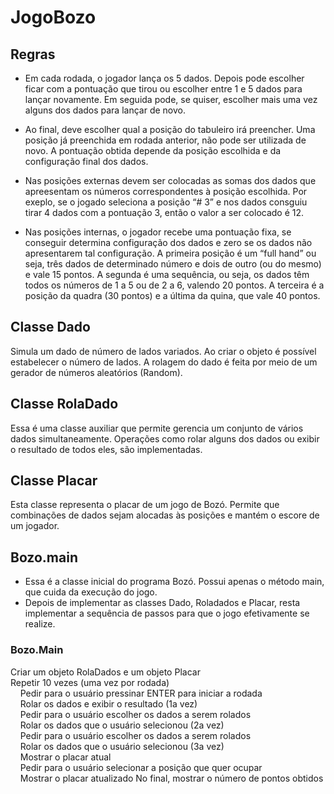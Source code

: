 # JogoBozo

## Regras

- Em cada rodada, o jogador lança os 5 dados. Depois
pode escolher ficar com a pontuação que tirou ou
escolher entre 1 e 5 dados para lançar novamente.
Em seguida pode, se quiser, escolher mais uma vez
alguns dos dados para lançar de novo.

- Ao final, deve escolher qual a posição do tabuleiro
irá preencher. Uma posição já preenchida em rodada
anterior, não pode ser utilizada de novo. A pontuação
obtida depende da posição escolhida e da
configuração final dos dados. 

- Nas posições externas devem ser colocadas as somas dos dados
que apreesentam os números correspondentes à posição
escolhida. Por exeplo, se o jogado seleciona a posição “# 3” e nos
dados consguiu tirar 4 dados com a pontuação 3, então o valor a
ser colocado é 12.

- Nas posições internas, o jogador recebe uma pontuação fixa, se
conseguir determina configuração dos dados e zero se os dados
não apresentarem tal configuração. A primeira posição é um “full
hand” ou seja, três dados de determinado número e dois de outro
(ou do mesmo) e vale 15 pontos. A segunda é uma sequência, ou
seja, os dados têm todos os números de 1 a 5 ou de 2 a 6, valendo
20 pontos. A terceira é a posição da quadra (30 pontos) e a última
da quina, que vale 40 pontos.

## Classe Dado

Simula um dado de número de lados variados.
Ao criar o objeto é possível estabelecer o
número de lados. A rolagem do dado é feita por
meio de um gerador de números aleatórios
(Random).

## Classe RolaDado

Essa é uma classe auxiliar que permite
gerencia um conjunto de vários dados
simultaneamente. Operações como rolar
alguns dos dados ou exibir o resultado de
todos eles, são implementadas.

## Classe Placar

Esta classe representa o placar de um jogo de
Bozó. Permite que combinações de dados
sejam alocadas às posições e mantém o
escore de um jogador.

## Bozo.main

- Essa é a classe inicial do programa Bozó.
Possui apenas o método main, que cuida da
execução do jogo.
- Depois de implementar as classes Dado,
Roladados e Placar, resta implementar a
sequência de passos para que o jogo
efetivamente se realize.

### Bozo.Main
Criar um objeto RolaDados e um objeto Placar
Repetir 10 vezes (uma vez por rodada)
    Pedir para o usuário pressinar ENTER para iniciar a rodada
    Rolar os dados e exibir o resultado (1a vez)
    Pedir para o usuário escolher os dados a serem rolados
    Rolar os dados que o usuário selecionou (2a vez)
    Pedir para o usuário escolher os dados a serem rolados
    Rolar os dados que o usuário selecionou (3a vez)
    Mostrar o placar atual
    Pedir para o usuário selecionar a posição que quer ocupar
    Mostrar o placar atualizado
No final, mostrar o número de pontos obtidos
